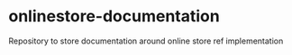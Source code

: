 # onlinestore-documentation
Repository to store documentation around online store ref implementation

